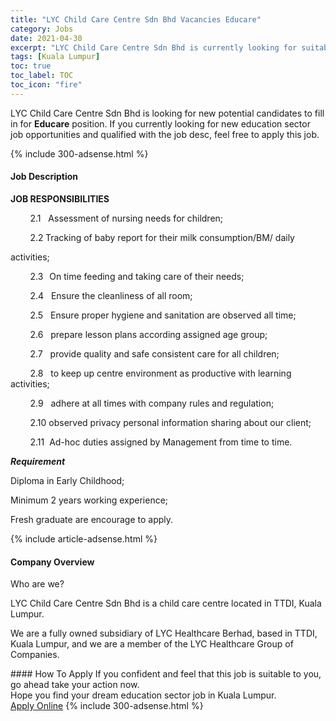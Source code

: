 ```yaml
---
title: "LYC Child Care Centre Sdn Bhd Vacancies Educare" 
category: Jobs 
date: 2021-04-30 
excerpt: "LYC Child Care Centre Sdn Bhd is currently looking for suitable person to fill in the Educare which positioned at Kuala Lumpur" 
tags: [Kuala Lumpur] 
toc: true 
toc_label: TOC 
toc_icon: "fire" 
--- 
```


<p>LYC Child Care Centre Sdn Bhd is looking for new potential candidates to fill in for <b>Educare</b> position. If you currently looking for new education sector job opportunities and qualified with the job desc, feel free to apply this job.
</p>{% include 300-adsense.html %} 
<div><div><h4>Job Description</h4></div><div><div><span><div><p><strong>JOB RESPONSIBILITIES</strong></p><p>&#160;&#160;&#160;&#160;&#160;&#160;&#160;&#160;2.1&#160;&#160;&#160;Assessment of nursing needs for children;</p><p>&#160;&#160;&#160;&#160;&#160;&#160;&#160;&#160;2.2<strong>&#160;</strong>Tracking of baby report for their milk consumption/BM/ daily</p><p>activities;</p><p>&#160;&#160;&#160;&#160;&#160;&#160;&#160;&#160;2.3<strong>&#160;&#160;&#160;</strong>On time feeding and taking care of their needs;</p><p>&#160;&#160;&#160;&#160;&#160;&#160;&#160;&#160;2.4&#160;&#160;&#160;Ensure the cleanliness of all room;</p><p>&#160;&#160;&#160;&#160;&#160;&#160;&#160;&#160;2.5&#160;&#160;&#160;Ensure proper hygiene and sanitation are observed all time;</p><p>&#160;&#160;&#160;&#160;&#160;&#160;&#160;&#160;2.6&#160;&#160;&#160;prepare lesson plans according assigned age group;&#160;</p><p>&#160;&#160;&#160;&#160;&#160;&#160;&#160;&#160;2.7&#160;&#160;&#160;provide quality and safe consistent care for all children;</p><p>&#160;&#160;&#160;&#160;&#160;&#160;&#160;&#160;2.8&#160;&#160;&#160;to keep up centre environment as productive with learning activities;</p><p>&#160;&#160;&#160;&#160;&#160;&#160;&#160;&#160;2.9&#160;&#160;&#160;adhere at all times with company rules and regulation;</p><p>&#160;&#160;&#160;&#160;&#160;&#160;&#160;&#160;2.10&#160;observed privacy personal information sharing about our client;</p><p>&#160;&#160;&#160;&#160;&#160;&#160;&#160;&#160;2.11&#160;&#160;Ad-hoc duties assigned by Management from time to time.</p><p><strong><em>Requirement</em></strong></p><p>Diploma in Early Childhood;</p><p>Minimum 2 years working experience;</p><p>Fresh graduate are encourage to apply.</p></div></span></div></div></div> 
{% include article-adsense.html %} 
<div><div><h4>Company Overview</h4></div><div><div><span><div><p>Who are we?</p><p>LYC Child Care Centre Sdn Bhd is a child care centre located in TTDI, Kuala Lumpur.</p><p>We are a fully owned subsidiary of LYC Healthcare Berhad, based in TTDI, Kuala Lumpur, and we are a member of the LYC Healthcare Group of Companies.</p></div></span></div></div></div> 
#### How To Apply 
If you confident and feel that this job is suitable to you, go ahead take your action now. <br/> 
Hope you find your dream education sector job in Kuala Lumpur. <br/> 
<a href="https://www.jobstreet.com.my/en/job/educare-4543065?jobId=jobstreet-my-job-4543065" class="btn btn--info" target="_blank" rel="nofollow noopenner">Apply Online</a> 
{% include 300-adsense.html %} 
